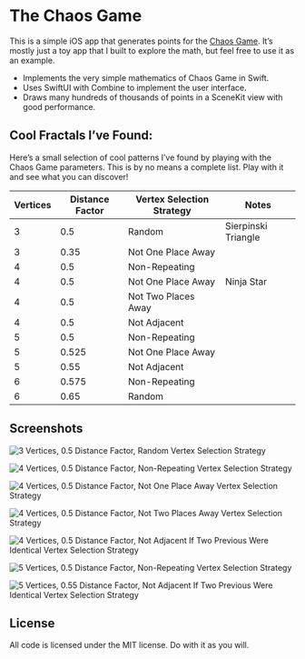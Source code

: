 # The Chaos Game

This is a simple iOS app that generates points for the [Chaos Game][ChaosGame]. It’s mostly just
a toy app that I built to explore the math, but feel free to use it as an example.

* Implements the very simple mathematics of Chaos Game in Swift.
* Uses SwiftUI with Combine to implement the user interface.
* Draws many hundreds of thousands of points in a SceneKit view with good performance.


## Cool Fractals I’ve Found:

Here’s a small selection of cool patterns I’ve found by playing with the Chaos Game parameters.
This is by no means a complete list. Play with it and see what you can discover!

| Vertices | Distance Factor | Vertex Selection Strategy | Notes               |
|----------|-----------------|---------------------------|---------------------|
| 3        | 0.5             | Random                    | Sierpinski Triangle |
| 3        | 0.35            | Not One Place Away        |                     |
| 4        | 0.5             | Non-Repeating             |                     |
| 4        | 0.5             | Not One Place Away        | Ninja Star          |
| 4        | 0.5             | Not Two Places Away       |                     |
| 4        | 0.5             | Not Adjacent              |                     |
| 5        | 0.5             | Non-Repeating             |                     |
| 5        | 0.525           | Not One Place Away        |                     |
| 5        | 0.55            | Not Adjacent              |                     |
| 6        | 0.575           | Non-Repeating             |                     |
| 6        | 0.65            | Random                    |                     |


## Screenshots

![3 Vertices, 0.5 Distance Factor, Random Vertex Selection Strategy](Screenshots/ChaosGame-3-5-Random.png "3 Vertices, 0.5 Distance Factor, Random Vertex Selection Strategy")

![4 Vertices, 0.5 Distance Factor, Non-Repeating Vertex Selection Strategy](Screenshots/ChaosGame-4-5-NonRepeating.png "4 Vertices, 0.5 Distance Factor, Non-Repeating Vertex Selection Strategy")

![4 Vertices, 0.5 Distance Factor, Not One Place Away Vertex Selection Strategy](Screenshots/ChaosGame-4-5-NotOnePlaceAway.png "4 Vertices, 0.5 Distance Factor, Not One Place Away Vertex Selection Strategy")

![4 Vertices, 0.5 Distance Factor, Not Two Places Away Vertex Selection Strategy](Screenshots/ChaosGame-4-5-NotTwoPlacesAway.png "4 Vertices, 0.5 Distance Factor, Not Two Places Away Vertex Selection Strategy")

![4 Vertices, 0.5 Distance Factor, Not Adjacent If Two Previous Were Identical Vertex Selection Strategy](Screenshots/ChaosGame-4-5-NotAdjacent.png "4 Vertices, 0.5 Distance Factor, Not Adjacent If Two Previous Were Identical Vertex Selection Strategy")

![5 Vertices, 0.5 Distance Factor, Non-Repeating Vertex Selection Strategy](Screenshots/ChaosGame-5-5-NonRepeating.png "5 Vertices, 0.5 Distance Factor, Non-Repeating Vertex Selection Strategy")

![5 Vertices, 0.55 Distance Factor, Not Adjacent If Two Previous Were Identical Vertex Selection Strategy](Screenshots/ChaosGame-5-55-NotAdjacent.png "5 Vertices, 0.55 Distance Factor, Not One Place Away Vertex Selection Strategy")


## License

All code is licensed under the MIT license. Do with it as you will.

[ChaosGame]: https://en.wikipedia.org/wiki/Chaos_game
